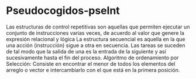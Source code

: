 # Pseudocogidos-pselnt
Las estructuras de control repetitivas son aquellas que permiten ejecutar un conjunto de instrucciones varias veces, de acuerdo al valor que genere la expresión relacional y lógica
La estructura secuencial es aquella en la que una acción (instrucción) sigue a otra en secuencia. Las tareas se suceden de tal modo que la salida de una es la entrada de la siguiente y así sucesivamente hasta el fin del proceso.
Algoritmo de ordenamiento por Selección: Consiste en encontrar el menor de todos los elementos del arreglo o vector e intercambiarlo con el que está en la primera posición.
